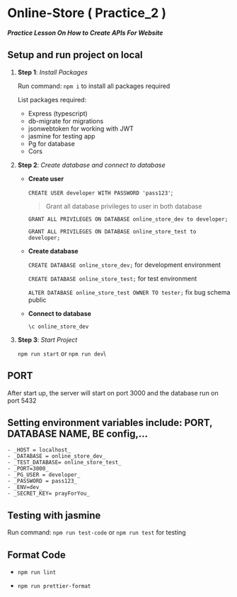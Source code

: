 # Online-Store ( Practice_2 )

**_Practice Lesson On How to Create APIs For Website_**

## Setup and run project on local

1. **Step 1**: _Install Packages_

    Run command: `npm i` to install all packages required

    List packages required:

    - Express (typescript)
    - db-migrate for migrations
    - jsonwebtoken for working with JWT
    - jasmine for testing app
    - Pg for database
    - Cors

2. **Step 2**: _Create database and connect to database_

    - **Create user**

        `CREATE USER developer WITH PASSWORD 'pass123'`;

        > Grant all database privileges to user in both database

        `GRANT ALL PRIVILEGES ON DATABASE online_store_dev to developer;`

        `GRANT ALL PRIVILEGES ON DATABASE online_store_test to developer;`

    - **Create database**

        `CREATE DATABASE online_store_dev;` for development environment

        `CREATE DATABASE online_store_test;` for test environment

        `ALTER DATABASE online_store_test OWNER TO tester;` fix bug schema public

    - **Connect to database**

        `\c online_store_dev`

3. **Step 3**: _Start Project_

    `npm run start` or `npm run dev`\

## PORT

After start up, the server will start on port 3000 and the database run on port 5432

## Setting environment variables include: PORT, DATABASE NAME, BE config,...

    - _HOST = localhost_
    - _DATABASE = online_store_dev_
    - _TEST_DATABASE= online_store_test_
    - _PORT=3000_
    - _PG_USER = developer_
    - _PASSWORD = pass123_
    - _ENV=dev_
    - _SECRET_KEY= prayForYou_

## Testing with jasmine

Run command: `npm run test-code` or `npm run test` for testing

## Format Code

-   `npm run lint`

-   `npm run prettier-format`
